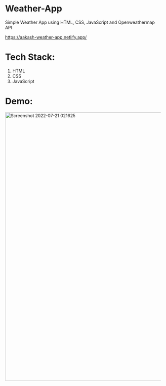 # Weather-App
Simple Weather App using HTML, CSS, JavaScript and Openweathermap API

https://aakash-weather-app.netlify.app/

# Tech Stack:
1. HTML
2. CSS
3. JavaScript

# Demo:
<img width="869" alt="Screenshot 2022-07-21 021625" src="https://user-images.githubusercontent.com/108524555/180079610-b8a7e6a2-ce52-478b-aa00-129c11407a41.png">
